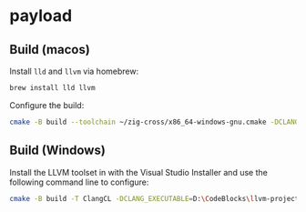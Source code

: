 # payload

## Build (macos)

Install `lld` and `llvm` via homebrew:

```sh
brew install lld llvm
```

Configure the build:

```sh
cmake -B build --toolchain ~/zig-cross/x86_64-windows-gnu.cmake -DCLANG_EXECUTABLE=$(brew --prefix llvm)/bin/clang -DLLD_EXECUTABLE=$(brew --prefix lld)/bin/ld.lld -DOBJCOPY_EXECUTABLE=$(brew --prefix llvm)/bin/llvm-objcopy
```

## Build (Windows)

Install the LLVM toolset in with the Visual Studio Installer and use the following command line to configure:

```sh
cmake -B build -T ClangCL -DCLANG_EXECUTABLE=D:\CodeBlocks\llvm-project-19.1.6.src\install\bin\clang.exe -DLLD_EXECUTABLE=D:\CodeBlocks\llvm-project-19.1.6.src\install\bin\ld.lld.exe -DOBJCOPY_EXECUTABLE=D:\CodeBlocks\llvm-project-19.1.6.src\install\bin\llvm-objcopy.exe
```
